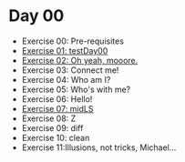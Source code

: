 # Day 00

- Exercise 00: Pre-requisites
- [Exercise 01: testDay00](https://github.com/therootsixtyfour/42/tree/main/day00/ex01 "ex1")
- [Exercise 02: Oh yeah, mooore.](https://github.com/therootsixtyfour/42/tree/main/day00/ex02 "ex2")
- Exercise 03: Connect me!
- Exercise 04: Who am I?
- Exercise 05: Who's with me?
- Exercise 06: Hello!
- [Exercise 07: midLS](https://github.com/therootsixtyfour/42/tree/main/day00/ex07 "ex7")
- Exercise 08: Z
- Exercise 09: diff
- Exercise 10: clean
- Exercise 11:Illusions, not tricks, Michael...